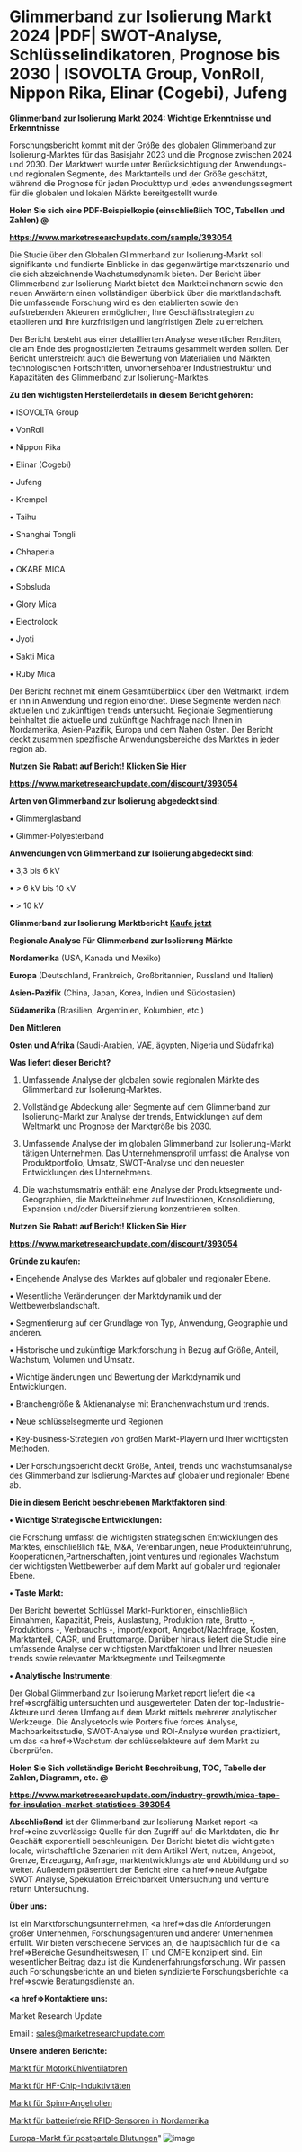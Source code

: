 # Glimmerband zur Isolierung Markt 2024 |PDF| SWOT-Analyse, Schlüsselindikatoren, Prognose bis 2030 | ISOVOLTA Group, VonRoll, Nippon Rika, Elinar (Cogebi), Jufeng

<strong>Glimmerband zur Isolierung Markt 2024: Wichtige Erkenntnisse und Erkenntnisse</strong>

Forschungsbericht kommt mit der Größe des globalen Glimmerband zur Isolierung-Marktes für das Basisjahr 2023 und die Prognose zwischen 2024 und 2030. Der Marktwert wurde unter Berücksichtigung der Anwendungs-und regionalen Segmente, des Marktanteils und der Größe geschätzt, während die Prognose für jeden Produkttyp und jedes anwendungssegment für die globalen und lokalen Märkte bereitgestellt wurde.



<strong>Holen Sie sich eine PDF-Beispielkopie (einschließlich TOC, Tabellen und Zahlen) @
</strong>

<strong><a href=https://www.marketresearchupdate.com/sample/393054>

<strong>https://www.marketresearchupdate.com/sample/393054</u></font></a></strong></strong>

Die Studie über den Globalen Glimmerband zur Isolierung-Markt soll signifikante und fundierte Einblicke in das gegenwärtige marktszenario und die sich abzeichnende Wachstumsdynamik bieten. Der Bericht über Glimmerband zur Isolierung Markt bietet den Marktteilnehmern sowie den neuen Anwärtern einen vollständigen überblick über die marktlandschaft. Die umfassende Forschung wird es den etablierten sowie den aufstrebenden Akteuren ermöglichen, Ihre Geschäftsstrategien zu etablieren und Ihre kurzfristigen und langfristigen Ziele zu erreichen.

Der Bericht besteht aus einer detaillierten Analyse wesentlicher Renditen, die am Ende des prognostizierten Zeitraums gesammelt werden sollen. Der Bericht unterstreicht auch die Bewertung von Materialien und Märkten, technologischen Fortschritten, unvorhersehbarer Industriestruktur und Kapazitäten des Glimmerband zur Isolierung-Marktes.



<strong>Zu den wichtigsten Herstellerdetails in diesem Bericht gehören:</strong>

• ISOVOLTA Group

• VonRoll

• Nippon Rika

• Elinar (Cogebi)

• Jufeng

• Krempel

• Taihu

• Shanghai Tongli

• Chhaperia

• OKABE MICA

• Spbsluda

• Glory Mica

• Electrolock

• Jyoti

• Sakti Mica

• Ruby Mica

Der Bericht rechnet mit einem Gesamtüberblick über den Weltmarkt, indem er ihn in Anwendung und region einordnet. Diese Segmente werden nach aktuellen und zukünftigen trends untersucht. Regionale Segmentierung beinhaltet die aktuelle und zukünftige Nachfrage nach Ihnen in Nordamerika, Asien-Pazifik, Europa und dem Nahen Osten. Der Bericht deckt zusammen spezifische Anwendungsbereiche des Marktes in jeder region ab.



<strong>Nutzen Sie Rabatt auf Bericht! Klicken Sie Hier
</strong>

<strong><a href=https://www.marketresearchupdate.com/discount/393054>https://www.marketresearchupdate.com/discount/393054</b></u></font></strong></a>



<strong>Arten von Glimmerband zur Isolierung abgedeckt sind:</strong>

• Glimmerglasband

• Glimmer-Polyesterband



<strong>Anwendungen von Glimmerband zur Isolierung abgedeckt sind:</strong>

• 3,3 bis 6 kV

• > 6 kV bis 10 kV

• > 10 kV



<strong>Glimmerband zur Isolierung Marktbericht <a href=https://www.marketresearchupdate.com/buynow/393054>Kaufe jetzt</a></strong>



<strong>Regionale Analyse Für Glimmerband zur Isolierung Märkte</strong>



<strong>Nordamerika</strong> (USA, Kanada und Mexiko)



<strong>Europa</strong> (Deutschland, Frankreich, Großbritannien, Russland und Italien)



<strong>Asien-Pazifik</strong> (China, Japan, Korea, Indien und Südostasien)



<strong>Südamerika</strong> (Brasilien, Argentinien, Kolumbien, etc.)



<strong>Den Mittleren</strong> 

<strong>Osten und Afrika</strong> (Saudi-Arabien, VAE, ägypten, Nigeria und Südafrika)



<strong>Was liefert dieser Bericht?</strong>

1. Umfassende Analyse der globalen sowie regionalen Märkte des Glimmerband zur Isolierung-Marktes.

2. Vollständige Abdeckung aller Segmente auf dem Glimmerband zur Isolierung-Markt zur Analyse der trends, Entwicklungen auf dem Weltmarkt und Prognose der Marktgröße bis 2030.

3. Umfassende Analyse der im globalen Glimmerband zur Isolierung-Markt tätigen Unternehmen. Das Unternehmensprofil umfasst die Analyse von Produktportfolio, Umsatz, SWOT-Analyse und den neuesten Entwicklungen des Unternehmens.

4. Die wachstumsmatrix enthält eine Analyse der Produktsegmente und-Geographien, die Marktteilnehmer auf Investitionen, Konsolidierung, Expansion und/oder Diversifizierung konzentrieren sollten.



<strong>Nutzen Sie Rabatt auf Bericht! Klicken Sie Hier
</strong>

<strong><a href=https://www.marketresearchupdate.com/discount/393054>https://www.marketresearchupdate.com/discount/393054</b></u></font></strong></a>



<strong>Gründe zu kaufen:</strong>

• Eingehende Analyse des Marktes auf globaler und regionaler Ebene.

• Wesentliche Veränderungen der Marktdynamik und der Wettbewerbslandschaft.

• Segmentierung auf der Grundlage von Typ, Anwendung, Geographie und anderen.

• Historische und zukünftige Marktforschung in Bezug auf Größe, Anteil, Wachstum, Volumen und Umsatz.

• Wichtige änderungen und Bewertung der Marktdynamik und Entwicklungen.

• Branchengröße &amp; Aktienanalyse mit Branchenwachstum und trends.

• Neue schlüsselsegmente und Regionen

• Key-business-Strategien von großen Markt-Playern und Ihrer wichtigsten Methoden.

• Der Forschungsbericht deckt Größe, Anteil, trends und wachstumsanalyse des Glimmerband zur Isolierung-Marktes auf globaler und regionaler Ebene ab.



<strong>Die in diesem Bericht beschriebenen Marktfaktoren sind:</strong>



<strong>• Wichtige Strategische Entwicklungen:</strong>

die Forschung umfasst die wichtigsten strategischen Entwicklungen des Marktes, einschließlich f&amp;E, M&amp;A, Vereinbarungen, neue Produkteinführung, Kooperationen,Partnerschaften, joint ventures und regionales Wachstum der wichtigsten Wettbewerber auf dem Markt auf globaler und regionaler Ebene.



<strong>• Taste Markt:</strong>

Der Bericht bewertet Schlüssel Markt-Funktionen, einschließlich Einnahmen, Kapazität, Preis, Auslastung, Produktion rate, Brutto -, Produktions -, Verbrauchs -, import/export, Angebot/Nachfrage, Kosten, Marktanteil, CAGR, und Bruttomarge. Darüber hinaus liefert die Studie eine umfassende Analyse der wichtigsten Marktfaktoren und Ihrer neuesten trends sowie relevanter Marktsegmente und Teilsegmente.



<strong>• Analytische Instrumente:</strong>

Der Global Glimmerband zur Isolierung Market report liefert die <a href=>sorgf</a>ältig untersuchten und ausgewerteten Daten der top-Industrie-Akteure und deren Umfang auf dem Markt mittels mehrerer analytischer Werkzeuge. Die Analysetools wie Porters five forces Analyse, Machbarkeitsstudie, SWOT-Analyse und ROI-Analyse wurden praktiziert, um das <a href=>Wachstum</a> der schlüsselakteure auf dem Markt zu überprüfen.



<strong>Holen Sie Sich vollständige Bericht Beschreibung, TOC, Tabelle der Zahlen, Diagramm, etc. @ </strong>

<strong><a href=https://www.marketresearchupdate.com/industry-growth/mica-tape-for-insulation-market-statistices-393054>https://www.marketresearchupdate.com/industry-growth/mica-tape-for-insulation-market-statistices-393054</a></font></strong>



<strong>Abschließend</strong> ist der Glimmerband zur Isolierung Market report <a href=>eine</a> zuverlässige Quelle für den Zugriff auf die Marktdaten, die Ihr Geschäft exponentiell beschleunigen. Der Bericht bietet die wichtigsten locale, wirtschaftliche Szenarien mit dem Artikel Wert, nutzen, Angebot, Grenze, Erzeugung, Anfrage, marktentwicklungsrate und Abbildung und so weiter. Außerdem präsentiert der Bericht eine <a href=>neue</a> Aufgabe SWOT Analyse, Spekulation Erreichbarkeit Untersuchung und venture return Untersuchung.



<strong>Über uns:</strong>

 ist ein Marktforschungsunternehmen, <a href=>das</a> die Anforderungen großer Unternehmen, Forschungsagenturen und anderer Unternehmen erfüllt. Wir bieten verschiedene Services an, die hauptsächlich für die <a href=>Bereiche</a> Gesundheitswesen, IT und CMFE konzipiert sind. Ein wesentlicher Beitrag dazu ist die Kundenerfahrungsforschung. Wir passen auch Forschungsberichte an und bieten syndizierte Forschungsberichte <a href=>sowie</a> Beratungsdienste an.



<strong><a href=>Kontaktiere uns:</a></strong>

Market Research Update

Email : sales@marketresearchupdate.com



<strong>Unsere anderen Berichte:</strong>

<a href=https://www.linkedin.com/pulse/engine-cooling-fans-market-insights-2023-comprehensive>Markt für Motorkühlventilatoren</a>

<a href=https://www.linkedin.com/pulse/rf-chip-inductors-market-analysis-segment-region>Markt für HF-Chip-Induktivitäten</a>

<a href=https://www.linkedin.com/pulse/spinning-fishing-reel-market-outlooks-2023>Markt für Spinn-Angelrollen</a>

<a href=https://www.linkedin.com/pulse/north-america-battery-free-rfid-sensor-market>Markt für batteriefreie RFID-Sensoren in Nordamerika</a>

<a href=https://www.linkedin.com/pulse/europe-postpartum-hemorrhage-market-vsmfc/>Europa-Markt für postpartale Blutungen</a>"
![image](https://github.com/Gayatrikarjule/Market-Analysis-360/assets/97346546/9868f524-2046-4a26-bc21-329e4845cddb)
